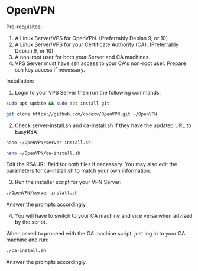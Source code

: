 # OpenVPN

Pre-requisites:
1. A Linux Server/VPS for OpenVPN.
    (Preferrably Debian 9, or 10)
2. A Linux Server/VPS for your Certificate Authority (CA).
    (Preferrably Debian 9, or 10)
3. A non-root user for both your Server and CA machines.
3. VPS Server must have ssh access to your CA's non-root user. 
    Prepare ssh key access if necessary.


Installation:

1. Login to your VPS Server then run the following commands:

```bash
sudo apt update && sudo apt install git
```
```bash
git clone https://github.com/codexv/OpenVPN.git ~/OpenVPN
```

2. Check server-install.sh and ca-install.sh if they have the updated URL to EasyRSA:

```bash
nano ~/OpenVPN/server-install.sh
```
```bash
nano ~/OpenVPN/ca-install.sh
```

Edit the RSAURL field for both files if necessary.
You may also edit the parameters for ca-install.sh to match your own information.

3. Run the installer script for your VPN Server:

```bash
./OpenVPN/server-install.sh
```

Answer the prompts accordingly.


4. You will have to switch to your CA machine and vice versa when advised by the script.

When asked to proceed with the CA machine script, just log in to your CA machine and run:

```bash
./ca-install.sh
```

Answer the prompts accordingly.




